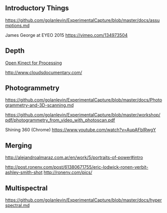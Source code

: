 ## Introductory Things

https://github.com/golanlevin/ExperimentalCapture/blob/master/docs/assumptions.md

James George at EYEO 2015 https://vimeo.com/134973504

## Depth

[Open Kinect for Processing](https://github.com/shiffman/OpenKinect-for-Processing)

http://www.cloudsdocumentary.com/




## Photogrammetry

https://github.com/golanlevin/ExperimentalCapture/blob/master/docs/Photogrammetry-and-3D-scanning.md

https://github.com/golanlevin/ExperimentalCapture/blob/master/workshop/pdf/photogrammetry_from_video_with_photoscan.pdf

Shining 360 (Chrome) https://www.youtube.com/watch?v=AupAFblRwgY

## Merging

http://alejandroalmaraz.com.ar/en/work/5/portraits-of-power#intro


http://post.ronenv.com/post/61380671755/eric-lodwick-ronen-verbit-ashley-smith-shot
http://ronenv.com/pics/

## Multispectral

https://github.com/golanlevin/ExperimentalCapture/blob/master/docs/hyperspectral.md